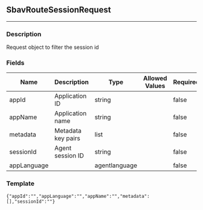 ## SbavRouteSessionRequest
---
### Description
Request object to filter the session id
### Fields
| Name | Description | Type | Allowed Values | Required |
| ---- | ----------- | ---- | -------------- | -------- |
| appId | Application ID | string |  | false |
| appName | Application name | string |  | false |
| metadata | Metadata key pairs | list |  | false |
| sessionId | Agent session ID | string |  | false |
| appLanguage |  | agentlanguage |  | false |
### Template
```
{"appId":"","appLanguage":"","appName":"","metadata":[],"sessionId":""}
```
